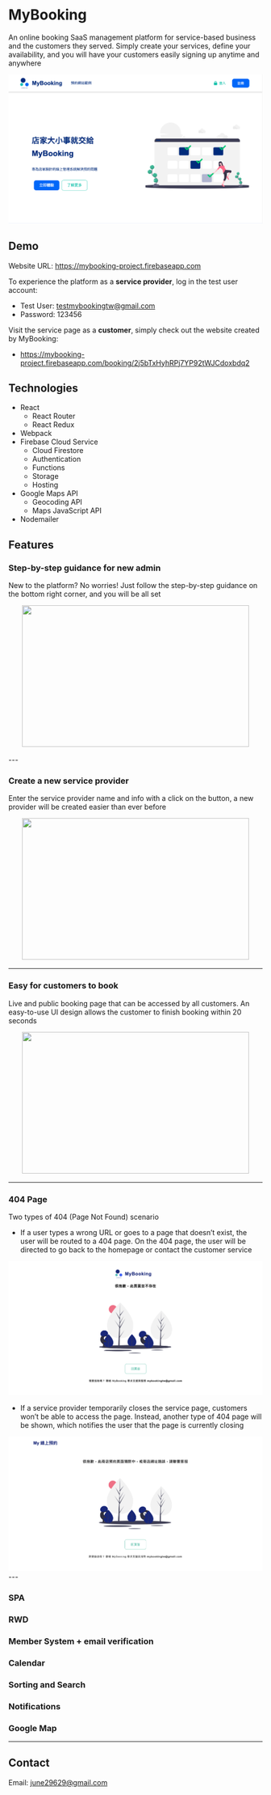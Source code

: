 # MyBooking

An online booking SaaS management platform for service-based business and the customers they served. Simply create your services, define your availability, and you will have your customers easily signing up anytime and anywhere

<kbd>
   <img src="https://raw.githubusercontent.com/chun29/myBooking/master/introImg/home.png"/>
</kbd>

## Demo

Website URL: <https://mybooking-project.firebaseapp.com>

To experience the platform as a **service provider**, log in the test user account:

- Test User: testmybookingtw@gmail.com
- Password: 123456

Visit the service page as a **customer**, simply check out the website created by MyBooking:

- <https://mybooking-project.firebaseapp.com/booking/2j5bTxHyhRPj7YP92tWJCdoxbdq2>

## Technologies

- React
  - React Router
  - React Redux
- Webpack
- Firebase Cloud Service
  - Cloud Firestore
  - Authentication
  - Functions
  - Storage
  - Hosting
- Google Maps API
  - Geocoding API
  - Maps JavaScript API
- Nodemailer

## Features

### Step-by-step guidance for new admin

New to the platform? No worries! Just follow the step-by-step guidance on the bottom right corner, and you will be all set

<p align="center">
  <img width="450" height="280" src="https://media.giphy.com/media/XBuZaTHylhuAYek5zj/giphy.gif">
</p>
---

### Create a new service provider

Enter the service provider name and info with a click on the button, a new provider will be created easier than ever before

<p align="center">
  <img width="450" height="280" src="https://media.giphy.com/media/TH79sRF5lBQ6G43KzO/giphy.gif">
</p>

---

### Easy for customers to book

Live and public booking page that can be accessed by all customers. An easy-to-use UI design allows the customer to finish booking within 20 seconds

<p align="center">
  <img width="450" height="280" src="https://media.giphy.com/media/XcSRlpiszi17roXmlb/giphy.gif">
</p>

---

### 404 Page

Two types of 404 (Page Not Found) scenario

- If a user types a wrong URL or goes to a page that doesn’t exist, the user will be routed to a 404 page. On the 404 page, the user will be directed to go back to the homepage or contact the customer service

<kbd>
   <img src="https://raw.githubusercontent.com/chun29/myBooking/master/introImg/404page-1.png"/>
</kbd>

- If a service provider temporarily closes the service page, customers won’t be able to access the page. Instead, another type of 404 page will be shown, which notifies the user that the page is currently closing

<kbd>
   <img src="https://raw.githubusercontent.com/chun29/myBooking/master/introImg/404page-2.png"/>
</kbd>
---

### SPA

### RWD

### Member System + email verification

### Calendar

### Sorting and Search

### Notifications

### Google Map

---

## Contact

Email: june29629@gmail.com
